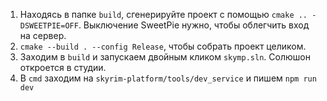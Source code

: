 1. Находясь в папке `build`, сгенерируйте проект с помощью `cmake .. -DSWEETPIE=OFF`. Выключение SweetPie нужно, чтобы облегчить вход на сервер.
2. `cmake --build . --config Release`, чтобы собрать проект целиком.
3. Заходим в `build` и запускаем двойным кликом `skymp.sln`. Солюшон откроется в студии.
4. В `cmd` заходим на `skyrim-platform/tools/dev_service` и пишем `npm run dev`
